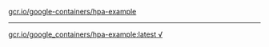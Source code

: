 [gcr.io/google-containers/hpa-example](https://hub.docker.com/r/sqeven/hpa-example/tags/) 

----
[gcr.io/google_containers/hpa-example:latest √](https://hub.docker.com/r/sqeven/hpa-example/tags/)

